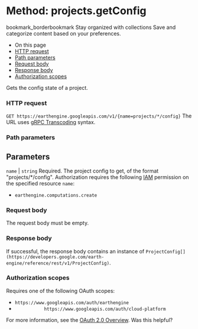  
#  Method: projects.getConfig
bookmark_borderbookmark Stay organized with collections  Save and categorize content based on your preferences.
  * On this page
  * [HTTP request](https://developers.google.com/earth-engine/reference/rest/v1/projects/getConfig#http-request)
  * [Path parameters](https://developers.google.com/earth-engine/reference/rest/v1/projects/getConfig#path-parameters)
  * [Request body](https://developers.google.com/earth-engine/reference/rest/v1/projects/getConfig#request-body)
  * [Response body](https://developers.google.com/earth-engine/reference/rest/v1/projects/getConfig#response-body)
  * [Authorization scopes](https://developers.google.com/earth-engine/reference/rest/v1/projects/getConfig#authorization-scopes)


Gets the config state of a project.
### HTTP request
`GET https://earthengine.googleapis.com/v1/{name=projects/*/config}`
The URL uses [gRPC Transcoding](https://google.aip.dev/127) syntax.
### Path parameters
Parameters  
---  
`name` |  `string` Required. The project config to get, of the format "projects/*/config". Authorization requires the following [IAM](https://cloud.google.com/iam/docs/) permission on the specified resource `name`:
  * `earthengine.computations.create`

  
### Request body
The request body must be empty.
### Response body
If successful, the response body contains an instance of `ProjectConfig[](https://developers.google.com/earth-engine/reference/rest/v1/ProjectConfig)`.
### Authorization scopes
Requires one of the following OAuth scopes:
  * `https://www.googleapis.com/auth/earthengine`
  * `           https://www.googleapis.com/auth/cloud-platform`


For more information, see the [OAuth 2.0 Overview](https://developers.google.com/identity/protocols/OAuth2).
Was this helpful?

